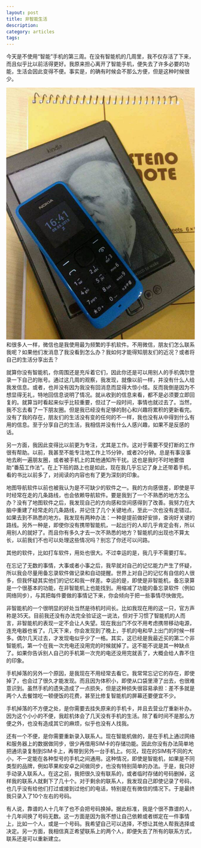 ```yaml
---
layout: post
title: 非智能生活
description: 
category: articles
tags: 
---
```

今天是不使用“智能”手机的第三周。在没有智能机的几周里，我不仅存活了下来，而且似乎比以前活得更好。我原来担心离开了智能手机，便失去了许多必要的功能，生活会因此变得不便。事实是，的确有时候会不那么方便，但是这种时候很少。

![nokia](/images/nokia1050.jpg)
和很多人一样，微信也是我使用最为频繁的手机软件。不用微信，朋友们怎么联系我呢？如果他们发消息了我没看到怎么办？我如何才能得知朋友们的近况？或者将自己的生活分享出去？

就算你没有智能机，你周围还是充斥着它们，因此你还是可以用别人的手机偶尔登录一下自己的账号。通过这几周的观察，我发现，就像以前一样，并没有什么人给我发信息。或者，也并没有因为我没有回消息而显得大惊小怪。反而我倒是因为不想显得无礼，特地回信息说明了情况。就从收到的信息来看，都不是必须要立即回复的。就算当时看起来似乎比较重要，但过了一段时间，事情也就过去了。当然，我不忘去看了一下朋友圈。但是我已经没有足够的耐心和兴趣将累积的更新看完。没有了我的存在，朋友们的生活没有变的任何的不一样，我也没有从中得到什么有用的信息。至于分享自己的生活，我相信并没有什么人感兴趣，如果不是反感的话。

另一方面，我因此变得比以前更为专注，尤其是工作。这对于需要不受打断的工作很有帮助。以前，我甚至不能专注地工作上15分钟，或者20分钟。总是有事没事地去刷一遍朋友圈，或者被手机上的其他通知所干扰。这也是我时不时地要借助“番茄工作法”。在上下班的路上也是如此，现在我几乎忘记了身上还带着手机，看的书比以前多了，对阅读的内容也有了更为深刻的印象。

地图导航软件以前也被我认为是不可缺少的软件之一。我的方向感很差，即使是平时经常在走的几条路线，也会依赖导航软件。要是我到了一个不熟悉的地方怎么办？没有了地图软件之后，我发现自己的方向感和空间感得到了改善。我努力在大脑中重建了经常走的几条路线，并记住了几个关键地点，至此一次也没有走错过。如果去到不熟悉的地方。我发现有两种办法：一种是提前做好安排，查询好关键的路线。另外一种是，即使你没有携带智能机，一起出行的人却几乎肯定会有，所以用别人的就好了。而且你有多久才去一次不熟悉的地方？智能机的出现也不算太长，以前我们不也可以处理这些情况吗？别忘了你还可以问路。

其他的软件，比如打车软件，用处也很大。不过幸运的是，我几乎不需要打车。

在忘记了无数的事情，大事或者小事之后，我早就对自己的记忆能力产生了怀疑，所以我会尽量用备忘录软件做记录和自动提醒。世界上对自己的记忆有自信的人很多，但我怀疑其实他们的记忆和我一样差。幸运的是，即使是非智能机，备忘录算是一个很基本的功能，在非智能机上也能找到。用缩减了功能的备忘录软件（例如网络同步），与其把每件要做的事情记下来，你会倾向于把一些事情尽快做完。

非智能机的一个很明显的好处当然是待机时间长。比如我现在用的这一只，官方声称是35天。目前我还没有办法完全验证这一说法，但对于习惯了智能机的人而言，非智能机的表现一定不会让人失望。现在我出门不仅不用考虑携带移动电源，连充电器也省了。几天下来，你会发现到了晚上，手机的电和早上出门的时候一样多。偶尔几天过去，才发现电似乎少了一格。其实，这已经是我最近买的第二个非智能机，第一个在我一次充电还没用完的时候就掉了。这不能不说是其一种缺点了。如果你告诉别人自己的手机第一次充的电还没用完就丢了，大概会给人靠不住的印象。

手机掉落的另外一个原因，是我现在不用经常去看它。我常常忘记它的存在，即使掉了，也会过了很久才能发现。而且因为体积小，即使从口袋里滑了出去，也很难意识到。虽然手机的遗失造成了一点损失，但是这种损失很容易承担：差不多就是两个人去餐馆吃一顿便饭的花费，甚至比修复智能机的屏幕还要便宜不少。

手机掉落的不方便之处，是你需要去挂失原来的手机卡，并且去营业厅重新补办。因为这个小小的不便，我趁机体会了几天没有手机的生活。除了看时间不是那么方便之外，也没有造成其它的麻烦，似乎也没有人找我。

还有一个不便，是你需要重新录入联系人。现在智能机做的，是在手机上通过网络和服务器上的数据做同步，很少再借用SIM卡的存储功能。因此你没有办法简单地把通讯录复制到SIM卡上，再带到另外一台手机上。何况，现在的SIM有不同的大小，不一定能在各种型号的手机之间通用。这种情况，即使是智能机，如果是不同类型的品牌，例如苹果和安卓之间做同步，也没有特别简单的办法。于是，我只好手动录入联系人。在这之前，我把很久没有联系的，或者临时存储的号码删掉，这样我的联系人就剩下了几十个。对于剩余的联系人，我发现自己即使记录了号码，也几乎没有给他们打过或接到过他们的电话，特别是在有微信的情况下。于是最终我只录入了10个左右的号码。

有人说，靠谱的人十几年了也不会把号码换掉。据此标准，我是个很不靠谱的人，十几年间换了号码无数。这一方面是因为我不想让自己依赖或者绑定在一件事情上，比如一个人，或是一个号码。我希望自己可以选择，不想让其他人帮我选择或决定。另一方面，我相信真正希望联系上的两个人，即便失去了所有的联系方式，联系还是可以重新建立。


